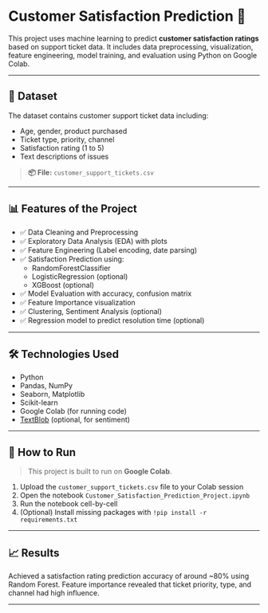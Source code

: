 # Customer Satisfaction Prediction 🎯

This project uses machine learning to predict **customer satisfaction ratings** based on support ticket data. It includes data preprocessing, visualization, feature engineering, model training, and evaluation using Python on Google Colab.

---

## 📁 Dataset

The dataset contains customer support ticket data including:
- Age, gender, product purchased
- Ticket type, priority, channel
- Satisfaction rating (1 to 5)
- Text descriptions of issues

> **📦 File:** `customer_support_tickets.csv`

---

## 📊 Features of the Project

- ✅ Data Cleaning and Preprocessing
- ✅ Exploratory Data Analysis (EDA) with plots
- ✅ Feature Engineering (Label encoding, date parsing)
- ✅ Satisfaction Prediction using:
  - RandomForestClassifier
  - LogisticRegression (optional)
  - XGBoost (optional)
- ✅ Model Evaluation with accuracy, confusion matrix
- ✅ Feature Importance visualization
- ✅ Clustering, Sentiment Analysis (optional)
- ✅ Regression model to predict resolution time (optional)

---

## 🛠️ Technologies Used

- Python
- Pandas, NumPy
- Seaborn, Matplotlib
- Scikit-learn
- Google Colab (for running code)
- [TextBlob](https://textblob.readthedocs.io/) (optional, for sentiment)

---

## 🚀 How to Run

> This project is built to run on **Google Colab**.

1. Upload the `customer_support_tickets.csv` file to your Colab session
2. Open the notebook `Customer_Satisfaction_Prediction_Project.ipynb`
3. Run the notebook cell-by-cell
4. (Optional) Install missing packages with `!pip install -r requirements.txt`

---

## 📈 Results

Achieved a satisfaction rating prediction accuracy of around ~80% using Random Forest. Feature importance revealed that ticket priority, type, and channel had high influence.

---
